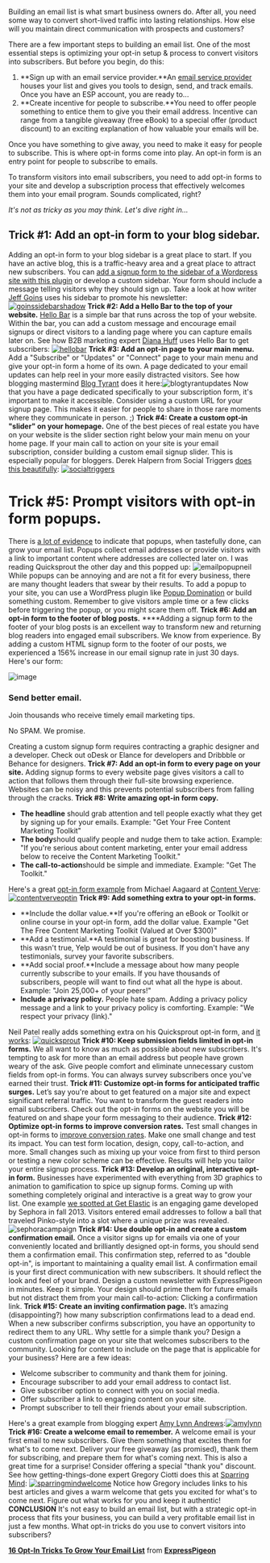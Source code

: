 
Building an email list is what smart business owners do. After all, you
need some way to convert short-lived traffic into lasting relationships.
How else will you maintain direct communication with prospects and
customers?

There are a few important steps to building an email list.
One of the most essential steps is optimizing your opt-in setup &
process to convert visitors into subscribers. But before you begin, do
this:

1.  **Sign up with an email service provider.**An [email service
    provider](http://expresspigeon.com) houses your list and gives you
    tools to design, send, and track emails. Once you have an ESP
    account, you are ready to...
2.  **Create incentive for people to subscribe.**You need to offer
    people something to entice them to give you their email address.
    Incentive can range from a tangible giveaway (free eBook) to a
    special offer (product discount) to an exciting explanation of how
    valuable your emails will be.

Once you have something to give away, you need to make it easy for
people to subscribe. This is where opt-in forms come into play. An
opt-in form is an entry point for people to subscribe to emails.

To transform visitors into email subscribers, you need to add opt-in forms
to your site and develop a subscription process that effectively
welcomes them into your email program. Sounds complicated, right?

*It's
not as tricky as you may think. Let's dive right in...*

## Trick \#1: Add an opt-in form to your blog sidebar.

Adding an opt-in form to your
blog sidebar is a great place to start. If you have an active blog, this
is a traffic-heavy area and a great place to attract new subscribers.
You can [add a signup form to the sidebar of a Wordpress site with this
plugin](/blog/2013/11/19/add-expresspigeon-subscription-form-to-wordpress-in-minutes/)
or develop a custom sidebar. Your form should include a message telling
visitors why they should sign up. Take a look at how writer [Jeff
Goins](http://goinswriter.com/) uses his sidebar to promote his
newsletter:[![goinssidebarshadow](/blog/wp-content/uploads/2014/02/goinssidebarshadow.png)](/blog/wp-content/uploads/2014/02/goinssidebarshadow.png)
**Trick \#2: Add a Hello Bar to the top of your website.** [Hello
Bar](%20http://hellobar.com/) is a simple bar that runs across the top
of your website. Within the bar, you can add a custom message and
encourage email signups or direct visitors to a landing page where you
can capture emails later on. See how B2B marketing expert [Diana
Huff](http://www.diannahuff.com/) uses Hello Bar to get subscribers:
[![hellobar](/blog/wp-content/uploads/2014/02/hellobar.png)](/blog/wp-content/uploads/2014/02/hellobar.png)
**Trick \#3: Add an opt-in page to your main menu.** Add a "Subscribe"
or "Updates" or "Connect" page to your main menu and give your opt-in
form a home of its own. A page dedicated to your email updates can help
reel in your more easily distracted visitors. See how blogging
mastermind [Blog Tyrant](http://blogtyrant.com) does it
here:![blogtyrantupdates](/blog/wp-content/uploads/2014/02/blogtyrantupdates.png)
Now that you have a page dedicated specifically to your subscription
form, it's important to make it accessible. Consider using a custom URL
for your signup page. This makes it easier for people to share in those
rare moments where they communicate in person. ;) **Trick \#4: Create a
custom opt-in "slider" on your homepage.** One of the best pieces of
real estate you have on your website is the slider section right below
your main menu on your home page. If your main call to action on your
site is your email subscription, consider building a custom email signup
slider. This is especially popular for bloggers. Derek Halpern from
Social Triggers [does this beautifully](http://socialtriggers.com/):
[![socialtriggers](/blog/wp-content/uploads/2014/02/socialtriggers.png)](/blog/wp-content/uploads/2014/02/socialtriggers.png)

**Trick \#5: Prompt visitors with opt-in form popups.**
=======================================================

There is [a lot of
evidence](http://blog.kissmetrics.com/5-digit-email-lists/) to indicate
that popups, when tastefully done, can grow your email list. Popups
collect email addresses or provide visitors with a link to important
content where addresses are collected later on. I was reading
Quicksprout the other day and this popped up:
![emailpopupneil](/blog/wp-content/uploads/2014/02/emailpopupneil.png)
While popups can be annoying and are not a fit for every business, there
are many thought leaders that swear by their results. To add a popup to
your site, you can use a WordPress plugin like [Popup
Domination](http://www.popupdomination.com/) or build something custom.
Remember to give visitors ample time or a few clicks before triggering
the popup, or you might scare them off. **Trick \#6: Add an opt-in form
to the footer of blog posts.** ****Adding a signup form to the footer of
your blog posts is an excellent way to transform new and returning blog
readers into engaged email subscribers. We know from experience. By
adding a custom HTML signup form to the footer of our posts, we
experienced a 156% increase in our email signup rate in just 30 days.
Here's our form:

![image](/blog/wp-content/uploads/2013/11/ep_badge.png)

### Send better email.

Join thousands who receive timely email marketing tips.

No SPAM. We promise.

Creating a custom signup form requires contracting a graphic designer
and a developer. Check out oDesk or Elance for developers and Dribbble
or Behance for designers. **Trick \#7: Add an opt-in form to every page
on your site.** Adding signup forms to every website page gives visitors
a call to action that follows them through their full-site browsing
experience. Websites can be noisy and this prevents potential
subscribers from falling through the cracks. **Trick \#8: Write amazing
opt-in form copy.**

-   **The headline** should grab attention and tell people exactly what
    they get by signing up for your emails. Example: "Get Your Free
    Content Marketing Toolkit"
-   **The body**should qualify people and nudge them to take action.
    Example: "If you're serious about content marketing, enter your
    email address below to receive the Content Marketing Toolkit."
-   **The call-to-action**should be simple and immediate. Example: "Get
    The Toolkit."

Here's a great [opt-in form
example](/blog/2014/01/17/6-food-fanatics-will-make-you-rethink-your-subscription-forms/)
from Michael Aagaard at [Content Verve](http://contentverve.com/):
[![contentverveoptin](/blog/wp-content/uploads/2014/02/contentverveoptin.png)](/blog/wp-content/uploads/2014/02/contentverveoptin.png)
**Trick \#9: Add something extra to your opt-in forms.**

-   **Include the dollar value.**If you're offering an eBook or Toolkit
    or online course in your opt-in form, add the dollar value. Example
    "Get The Free Content Marketing Toolkit (Valued at Over $300)"
-   **Add a testimonial.**A testimonial is great for boosting business.
    If this wasn't true, Yelp would be out of business. If you don't
    have any testimonials, survey your favorite subscribers.
-   **Add social proof.**Include a message about how many people
    currently subscribe to your emails. If you have thousands of
    subscribers, people will want to find out what all the hype is
    about. Example: "Join 25,000+ of your peers!"
-   **Include a privacy policy.** People hate spam. Adding a privacy
    policy message and a link to your privacy policy is comforting.
    Example: "We respect your privacy (link)."

Neil Patel really adds something extra on his Quicksprout opt-in form,
and [it works](http://www.quicksprout.com/):
[![quicksprout](/blog/wp-content/uploads/2014/02/quicksprout.png)](/blog/wp-content/uploads/2014/02/quicksprout.png)
**Trick \#10: Keep submission fields limited in opt-in forms.** We all
want to know as much as possible about new subscribers. It's tempting to
ask for more than an email address but people have grown weary of the
ask. Give people comfort and eliminate unnecessary custom fields from
opt-in forms. You can always survey subscribers once you've earned their
trust. **Trick \#11: Customize opt-in forms for anticipated traffic
surges.** Let’s say you're about to get featured on a major site and
expect significant referral traffic. You want to transform the guest
readers into email subscribers. Check out the opt-in forms on the
website you will be featured on and shape your form messaging to their
audience. **Trick \#12: Optimize opt-in forms to improve conversion
rates.** Test small changes in opt-in forms to [improve conversion
rates](http://blog.crazyegg.com/2013/07/24/call-to-action-examples/).
Make one small change and test its impact. You can test form location,
design, copy, call-to-action, and more. Small changes such as mixing up
your voice from first to third person or testing a new color scheme can
be effective. Results will help you tailor your entire signup process.
**Trick \#13: Develop an original, interactive opt-in form.** Businesses
have experimented with everything from 3D graphics to animation to
gamification to spice up signup forms. Coming up with something
completely original and interactive is a great way to grow your list.
One example [we spotted at Get
Elastic](http://www.getelastic.com/3-creative-ways-to-get-more-email-opt-ins/)
is an engaging game developed by Sephora in fall 2013. Visitors entered
email addresses to follow a ball that traveled Pinko-style into a slot
where a unique prize was revealed.
![sephoracampaign](/blog/wp-content/uploads/2014/02/sephoracampaign.png)
**Trick \#14: Use double opt-in and create a custom confirmation
email.** Once a visitor signs up for emails via one of your conveniently
located and brilliantly designed opt-in forms, you should send them a
confirmation email. This confirmation step, referred to as "double
opt-in", is important to maintaining a quality email list. A
confirmation email is your first direct communication with new
subscribers. It should reflect the look and feel of your brand. Design a
custom newsletter with ExpressPigeon in minutes. Keep it simple. Your
design should prime them for future emails but not distract them from
your main call-to-action: Clicking a confirmation link. **Trick \#15:
Create an inviting confirmation page.** It’s amazing (disappointing?)
how many subscription confirmations lead to a dead end. When a new
subscriber confirms subscription, you have an opportunity to redirect
them to any URL. Why settle for a simple thank you? Design a custom
confirmation page on your site that welcomes subscribers to the
community. Looking for content to include on the page that is applicable
for your business? Here are a few ideas:

-   Welcome subscriber to community and thank them for joining.
-   Encourage subscriber to add your email address to contact list.
-   Give subscriber option to connect with you on social media.
-   Offer subscriber a link to engaging content on your site.
-   Prompt subscriber to tell their friends about your email
    subscription.

Here's a great example from blogging expert [Amy Lynn
Andrews](http://amylynnandrews.com/):[![amylynn](/blog/wp-content/uploads/2014/02/amylynn.png)](/blog/wp-content/uploads/2014/02/amylynn.png)
**Trick \#16: Create a welcome email to remember.** A welcome email is
your first email to new subscribers. Give them something that excites
them for what's to come next. Deliver your free giveaway (as promised),
thank them for subscribing, and prepare them for what's coming next.
This is also a great time for a surprise! Consider offering a special
"thank you" discount. See how getting-things-done expert Gregory Ciotti
does this at [Sparring Mind](http://www.sparringmind.com/):
[![sparringmindwelcome](/blog/wp-content/uploads/2014/02/sparringmindwelcome.png)](/blog/wp-content/uploads/2014/02/sparringmindwelcome.png)
Notice how Gregory includes links to his best articles and gives a warm
welcome that gets you excited for what's to come next. Figure out what
works for you and keep it authentic! **CONCLUSION** It's not easy to
build an email list, but with a strategic opt-in process that fits your
business, you can build a very profitable email list in just a few
months. What opt-in tricks do you use to convert visitors into
subscribers?

**[16 Opt-In Tricks To Grow Your Email
List](https://www.slideshare.net/expresspigeon/16-optin-tricks-to-grow-your-email-list "16 Opt-In Tricks To Grow Your Email List")**
from **[ExpressPigeon](http://www.slideshare.net/expresspigeon)**
